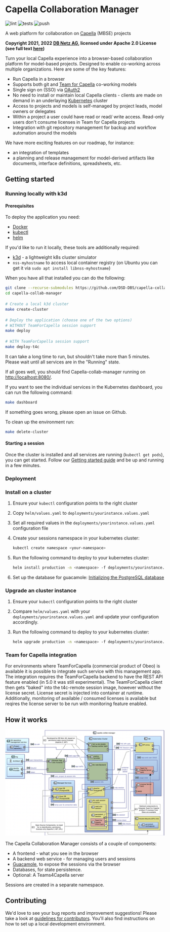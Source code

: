 <!--
 ~ SPDX-FileCopyrightText: Copyright DB Netz AG and the capella-collab-manager contributors
 ~ SPDX-License-Identifier: Apache-2.0
 -->

# Capella Collaboration Manager

![lint](https://github.com/DSD-DBS/capella-collab-manager/actions/workflows/lint.yml/badge.svg)
![tests](https://github.com/DSD-DBS/capella-collab-manager/actions/workflows/tests.yml/badge.svg)
![push](https://github.com/DSD-DBS/capella-collab-manager/actions/workflows/push.yml/badge.svg)

A web platform for collaboration on [Capella](https://www.eclipse.org/capella/)
(MBSE) projects

**Copyright 2021, 2022 [DB Netz AG](https://fahrweg.dbnetze.com/),
licensed under Apache 2.0 License (see full text [here](./LICENSES/Apache-2.0.txt))**



Turn your local Capella experience into a browser-based collaboration platform for
model-based projects. Designed to enable co-working across multiple organizations.
Here are some of the key features:

* Run Capella in a browser
* Supports both git and [Team for Capella](https://www.obeosoft.com/en/team-for-capella)
  co-working models
* Single sign on (SSO) via [OAuth2](https://oauth.net/2/)
* No need to install or maintain local Capella clients - clients are made on demand in
  an underlaying [Kubernetes](https://kubernetes.io/) cluster
* Access to projects and models is self-managed by project leads, model owners or
  delegates
* Within a project a user could have read or read/ write access. Read-only users don't
  consume licenses in Team for Capella projects
* Integration with git repository management for backup and workflow automation around
  the models

We have more exciting features on our roadmap, for instance:

* an integration of templates
* a planning and release management for model-derived artifacts like documents,
  interface definitions, spreadsheets, etc.

## Getting started

### Running locally with k3d

#### Prerequisites

To deploy the application you need:

* [Docker](https://docs.docker.com/engine/install/ubuntu/)
* [kubectl](https://kubernetes.io/docs/tasks/tools/install-kubectl-linux/)
* [helm](https://helm.sh/docs/intro/install/)

If you'd like to run it locally, these tools are additionally required:

* [k3d](https://k3d.io/) - a lightweight k8s cluster simulator
* `nss-myhostname` to access local container registry
  (on Ubuntu you can get it via `sudo apt install libnss-myhostname`)

When you have all that installed you can do the following:

```zsh
git clone --recurse-submodules https://github.com/DSD-DBS/capella-collab-manager.git
cd capella-collab-manager

# Create a local k3d cluster
make create-cluster

# Deploy the application (choose one of the two options)
# WITHOUT TeamForCapella session support
make deploy

# WITH TeamForCapella session support
make deploy-t4c
```

It can take a long time to run, but shouldn't take more than 5 minutes.
Please wait until all services are in the "Running" state.

If all goes well, you should find Capella-collab-manager running on [http://localhost:8080/](http://localhost:8080/).

If you want to see the individual services in the Kubernetes dashboard, you can run the following command:

```zsh
make dashboard
```

If something goes wrong, please open an issue on Github.

To clean up the environment run:

```zsh
make delete-cluster
```

#### Starting a session

Once the cluster is installed and all services are running (`kubectl get pods`), you can
get started. Follow our [Getting started guide](docs/getting_started/getting_started.md) and be up and
running in a few minutes.

### Deployment

### Install on a cluster

1. Ensure your `kubectl` configuration points to the right cluster
2. Copy `helm/values.yaml` to `deployments/yourinstance.values.yaml`
3. Set all required values in the `deployments/yourinstance.values.yaml` configuration file
4. Create your sessions namespace in your kubernetes cluster:

    ```sh
    kubectl create namespace <your-namespace>
    ```

5. Run the following command to deploy to your kubernetes cluster:

    ```sh
    helm install production -n <namespace> -f deployments/yourinstance.values.yaml helm
    ```

6. Set up the database for guacamole: [Initializing the PostgreSQL database](https://guacamole.apache.org/doc/gug/guacamole-docker.html#initializing-the-postgresql-database)

### Upgrade an cluster instance

1. Ensure your `kubectl` configuration points to the right cluster
2. Compare `helm/values.yaml` with your `deployments/yourinstance.values.yaml` and update your configuration accordingly.
3. Run the following command to deploy to your kubernetes cluster:

    ```sh
    helm upgrade production -n <namespace> -f deployments/yourinstance.values.yaml helm
    ```

### Team for Capella integration

For environments where TeamForCapella (commercial product of Obeo) is available it is possible to integrate such service with this management app. The integration requires the TeamForCapella backend to have the REST API feature enabled (in 5.0 it was still experimental). The TeamForCapella client then gets "baked" into the t4c-remote session image, however without the license secret. License secret is injected into container at runtime. Additionally, monitoring of available / consumed licenses is available but reqires the license server to be run with monitoring feature enabled.

## How it works

![Capella Collab Manager architecture](docs/architecture.png)

The Capella Collaboration Manager consists of a couple of components:

* A frontend - what you see in the browser
* A backend web service - for managing users and sessions
* [Guacamole](https://guacamole.apache.org/), to expose the sessions via the browser
* Databases, for state persistence.
* Optional: A Teams4Capella server

Sessions are created in a separate namespace.

## Contributing

We'd love to see your bug reports and improvement suggestions! Please take a look at
[guidelines for contributors](CONTRIBUTING.md).
You'll also find instructions on how to set up a local development environment.
